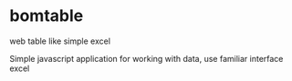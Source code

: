 # bomtable
web table like simple excel

Simple javascript application for working with data, use familiar interface excel
